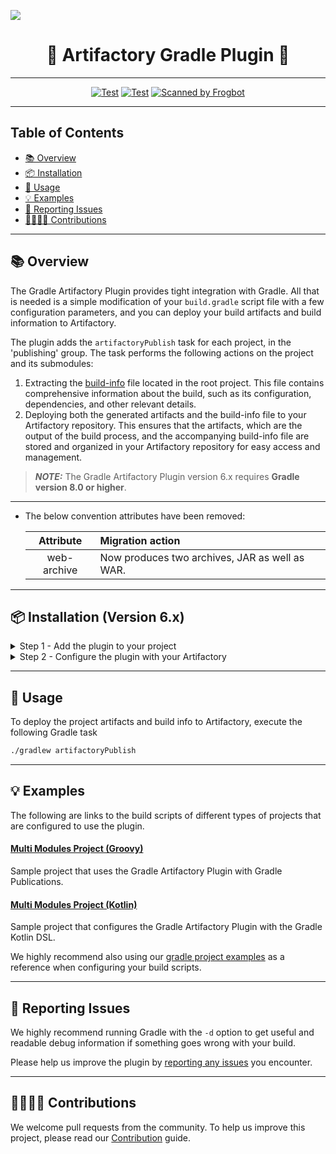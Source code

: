 [![](https://github.com/jfrog/artifactory-gradle-plugin/assets/29822394/151248d7-8e7b-4bae-98ff-9fd4976e5e8d)](#readme)

<div align="center">

# 🐸 Artifactory Gradle Plugin 🐘

</div>

---

<div align="center">

[![Test](https://github.com/jfrog/artifactory-gradle-plugin/actions/workflows/test.yml/badge.svg?branch=main)](https://github.com/jfrog/artifactory-gradle-plugin/actions/workflows/test.yml?query=branch%3Amain)
[![Test](https://github.com/jfrog/artifactory-gradle-plugin/actions/workflows/gradle.yml/badge.svg?branch=main)](https://github.com/jfrog/artifactory-gradle-plugin/actions/workflows/gradle.yml??query=branch%3Amain)
[![Scanned by Frogbot](https://raw.github.com/jfrog/frogbot/master/images/frogbot-badge.svg)](https://github.com/jfrog/frogbot#readme)

</div>

---

## Table of Contents

- [📚 Overview](#-overview)
- [📦 Installation](#-installation)
- [🚀 Usage](#-usage)
- [💡 Examples](#-examples)
- [🐞 Reporting Issues](#-reporting-issues)
- [🫱🏻‍🫲🏼 Contributions](#-contributions)

---

## 📚 Overview

The Gradle Artifactory Plugin provides tight integration with Gradle. All that is needed is a simple modification of
your `build.gradle` script file with a few configuration parameters, and you can deploy your build artifacts and build
information to Artifactory.

The plugin adds the `artifactoryPublish` task for each project, in the 'publishing' group. The task performs the
following actions on the project and its submodules:

1. Extracting the [build-info](https://www.buildinfo.org/) file located in the root project. This file contains
   comprehensive information about the build, such as its configuration, dependencies, and other relevant details.
2. Deploying both the generated artifacts and the build-info file to your Artifactory repository. This ensures that the
   artifacts, which are the output of the build process, and the accompanying build-info file are stored and organized
   in your Artifactory repository for easy access and management.

> **_NOTE:_** The Gradle Artifactory Plugin version 6.x requires **Gradle version 8.0 or higher**.


---

* The below convention attributes have been removed:

  |  Attribute  | Migration action                                                                                                                                                                                                                             |
  |:-----------:|:---------------------------------------------------------------------------------------------------------------------------------------------------------------------------------------------------------------------------------------------|
  | web-archive | Now produces two archives, JAR as well as WAR.                                                                                                                                                                                               |


</details>

---

## 📦 Installation (Version 6.x)

<details>

<summary>Step 1 - Add the plugin to your project</summary>

---

Add the following snippet to your build script:

<details open>
<summary>Kotlin Format</summary>

```kotlin
plugins {
    id("com.jfrog.artifactory") version "6.+"
}
```

</details>

<details>
<summary>Groovy Format</summary>

```groovy
plugins {
    id "com.jfrog.artifactory" version "6.+"
}
```

</details>

---

</details>

<details>

<summary>Step 2 - Configure the plugin with your Artifactory</summary>

---

To configure the plugin with your Artifactory, add the following basic snippet to your project root build script, and
make the necessary adjustments based on your platform information:

<details open>
<summary>Kotlin Format</summary>

```kotlin
configure<ArtifactoryPluginConvention> {
    publish {
        // Define the Artifactory URL for publishing artifacts
        contextUrl = "http://127.0.0.1:8081/artifactory"
        // Define the project repository to which the artifacts will be published
        repository {
            // Set the Artifactory repository key
            repoKey = "libs-snapshot-local"
            // Specify the publisher username
            username = project.property("artifactory_user") as String
            // Provide the publisher password
            password = project.property("artifactory_password") as String
        }

        // Include all configured publications for all the modules
        defaults {
            publications("ALL_PUBLICATIONS")
        }
    }
}
```

</details>

<details>
<summary>Groovy Format</summary>

```groovy
artifactory {
    publish {
        // Define the Artifactory URL for publishing artifacts
        contextUrl = 'http://127.0.0.1:8081/artifactory'
        // Define the project repository to which the artifacts will be published
        repository {
            // Set the Artifactory repository key
            repoKey = 'libs-snapshot-local'
            // Specify the publisher username
            username = "${artifactory_user}"
            // Provide the publisher password
            password = "${artifactory_password}"
        }

        // Include all configured publications for all the modules
        defaults {
            publications('ALL_PUBLICATIONS')
        }
    }
}
```

</details>

### ⚙️ Advance Configurations

For advanced configurations and finer control over the plugin's operations, refer to the following documentation that
outlines all the available configuration options. These options allow you to customize the behavior of the plugin
according to your specific needs.

<details>
<summary>🏢🔧 Artifactory Configurations</summary>

---

The provided code snippet showcases the configuration options for the Artifactory plugin. It demonstrates how to
fine-tune the plugin's behavior to meet specific project requirements, access the Artifactory instance to which the
artifacts will be published, and configure other global settings such as Proxy and Build-Info extraction configurations.

<details open>
<summary>Kotlin Format</summary>

```kotlin
configure<ArtifactoryPluginConvention> {
    publish {
        // Define the Artifactory URL for publishing artifacts
        contextUrl = "http://127.0.0.1:8081/artifactory"
        // Define the project repository to which the artifacts will be published
        repository {
            // Option 1 - Define the Artifactory repository key
            repoKey = "libs-snapshot-local"
            // Option 2 - Specify release and snapshot repositories; let the plugin decide to which one to publish
            // releaseRepoKey = "libs-release-local"
            // snapshotRepoKey = "libs-snapshot-local"

            // Specify the publisher username
            username = project.property("artifactory_user") as String
            // Provide the publisher password
            password = project.property("artifactory_password") as String

            // This is an optional section (relevant only when publishIvy = true) for configuring Ivy publication.
            ivy {
                ivyLayout = "[organization]/[module]/ivy-[revision].xml"
                artifactLayout = "[organization]/[module]/[revision]/[module]-[revision](-[classifier]).[ext]"
                // Convert any dots in an [organization] layout value to path separators, similar to Maven's groupId-to-path conversion. True if not specified
                mavenCompatible = true
            }
        }

        // Optionally, you can specify global configurations. These configurations will be added for all projects instead of configuring them for each project.
        defaults {
            // artifactoryPublish task attributes...
        }

        // (default: true) Publish the generated build-info file to Artifactory
        publishBuildInfo = false
        // (default: 3) Number of threads that will work and deploy artifacts to Artifactory
        forkCount = 5
    }

    // Optionally, configure and control the information and attributes of the generated build-info file.
    // Alternatively, you can configure the attributes by using the `clientConfig.info` object.
    buildInfo {
        // Set specific build and project information for the build-info
        buildName = "new-strange-name"
        buildNumber = "" + Random(System.currentTimeMillis()).nextInt(20000)
        project = "project-key"
        // Add a dynamic property to the build-info
        addEnvironmentProperty("test.adding.dynVar", Date().toString())
        // Generate a copy of the build-info.json file in the following path
        generatedBuildInfoFilePath = "/Users/gradle-example-publish/myBuildInfoCopy.json"
        // Generate a file with all the deployed artifacts' information in the following path
        deployableArtifactsFilePath = "/Users/gradle-example-publish/myArtifactsInBuild.json"
    }

    // Optionally, you can use and configure your proxy information to use in the task.
    // Alternatively, you can configure the attributes by using the clientConfig.proxy object.
    proxy {
        host = "ProxyHost"
        port = 60
        username = "ProxyUserName"
        password = "ProxyPassword"
    }

    // (default: 300 seconds) Artifactory's connection timeout (in seconds).
    clientConfig.timeout = 600
    // (default: 0 retries) Artifactory's connection retires
    clientConfig.connectionRetries = 4
    // (default: false) Set to true to skip TLS certificates verification.
    clientConfig.insecureTls = false
    // (default: false) Set to true to include environment variables while running the tasks
    clientConfig.isIncludeEnvVars = true
    // Set patterns of environment variables to include/exclude while running the tasks
    clientConfig.envVarsExcludePatterns = "*password*,*secret*"
    clientConfig.envVarsIncludePatterns = "*not-secret*"
}
```

</details>

<details>
<summary>Groovy Format</summary>

```groovy
artifactory {
    publish {
        // Define the Artifactory URL to publish the artifacts
        contextUrl = 'http://127.0.0.1:8081/artifactory'
        // Define the project repository to which the artifacts will be published
        repository {
            // Option 1 - Define the Artifactory repository key
            repoKey = 'libs-snapshot-local'
            // Option 2 - Specify release and snapshot repositories; let the plugin decide to which one to publish
            // releaseRepoKey = 'libs-release-local'
            // snapshotRepoKey = 'libs-snapshot-local'
            
            // The publisher username
            username = "${artifactory_user}"
            // The publisher password
            password = "${artifactory_password}"

            // This is an optional section (relevant only when publishIvy = true) for configuring Ivy publication.
            ivy {
                ivyLayout = '[organization]/[module]/ivy-[revision].xml'
                artifactLayout = '[organization]/[module]/[revision]/[module]-[revision](-[classifier]).[ext]'
                //Convert any dots in an [organization] layout value to path separators, similar to Maven's groupId-to-path conversion. True if not specified
                mavenCompatible = true
            }
        }

        // Optionally, you can specify global configurations. These configurations will be added for all projects instead of configuring them for each project.
        defaults {
            // artifactoryPublish task attributes...
        }

        // (default: true) Publish the generated build-info file to Artifactory
        publishBuildInfo = false
        // (default: 3) Number of threads that will work and deploy artifacts to Artifactory
        forkCount = 5
    }

    // Optionally, configure and control the information and attributes of the generated build-info file.
    // Alternatively, you can configure the attributes by using the `clientConfig.info` object.
    buildInfo {
        // Set specific build and project information for the build-info
        setBuildName('new-strange-name')
        setBuildNumber('' + new Random(System.currentTimeMillis()).nextInt(20000))
        setProject('project-key')
        // Add a dynamic property to the build-info
        addEnvironmentProperty('test.adding.dynVar', new java.util.Date().toString())
        // Generate a copy of the build-info.json file in the following path
        setGeneratedBuildInfoFilePath("/Users/gradle-example-publish/myBuildInfoCopy.json")
        // Generate a file with all the deployed artifacts' information in the following path
        setDeployableArtifactsFilePath("/Users/gradle-example-publish/myArtifactsInBuild.json")
    }

    // Optionally, you can use and configure your proxy information to use in the task.
    // Alternatively, you can configure the attributes by using the clientConfig.proxy object.
    proxy {
        host = "ProxyHost"
        port = 60
        username = "ProxyUserName"
        password = "ProxyPassword"
    }

    // (default: 300 seconds) Artifactory's connection timeout (in seconds).
    clientConfig.timeout = 600
    // (default: 0 retries) Artifactory's connection retires
    clientConfig.setConnectionRetries(4)
    // (default: false) Set to true to skip TLS certificates verification.
    clientConfig.setInsecureTls(false)
    // (default: false) Set to true to include environment variables while running the tasks
    clientConfig.setIncludeEnvVars(true)
    // Set patterns of environment variables to include/exclude while running the tasks
    clientConfig.setEnvVarsExcludePatterns('*password*,*secret*')
    clientConfig.setEnvVarsIncludePatterns('*not-secret*')
}
```

</details>


---

</details>

<details>

<summary>📋🔧 Project Publication Configurations</summary>

---

The `artifactoryPublish` task configuration allows you to customize the task operation and behavior for a specific
project, in addition to the global defaults. The global defaults configuration applies to the project and its
submodules, while the artifactoryPublish configuration allows you to define additional settings specifically for the
project.
When using artifactoryPublish, you have the flexibility to configure additional values without overriding the global
defaults. This means that the project can have its own specific configuration in addition to the common settings applied
globally.

<details open>
<summary>Kotlin Format</summary>

```kotlin
tasks.named<ArtifactoryTask>("artifactoryPublish") {
    // Specify what publications to include when collecting artifacts for publishing to Artifactory
    publications(
            // Publication can be specified as an Object
            publishing.publications["ivyJava"],
            // Publication can be specified as a String
            "mavenJava",
            // If this plugin constant string is specified, the plugin will try to apply all the known publications
            "ALL_PUBLICATIONS"
    )

    // Optionally, configure properties to be attached to the published artifacts.
    setProperties(mapOf(
            "key1" to "value1",
            "key2" to "value2"
    ))
    // (default: false) Skip this task for the project (don't include its artifacts when publishing)
    skip = true
    // (default: true) Publish generated artifacts to Artifactory, can be specified as boolean/string
    setPublishArtifacts(false)
    // (default: true) Publish generated POM files to Artifactory, can be specified as boolean/string
    setPublishPom(false)
    // (default: true) Publish generated Ivy descriptor files to Artifactory, can be specified as boolean/string
    setPublishIvy(false)
    // (default: 'GRADLE') Set a custom module type for the published module in the build-info. 
    // Acceptable values: 'GENERIC', 'MAVEN', 'GRADLE', 'IVY', 'DOCKER', 'NUGET', 'NPM', 'GO', 'PYPI', 'CPP'
    setModuleType("GRADLE")
}
```

</details>

<details>
<summary>Groovy Format</summary>

```groovy
artifactoryPublish {
    publications('ALL_PUBLICATIONS')

    properties = ['qa.level': 'basic', 'dev.team': 'core']
    // In Groovy format, properties can also be defined with a closure in the format: configName artifactSpec, key1:val1, key2:val2
    properties {
        simpleFile '**:**:**:*@*', simpleFile: 'only on settings file'
    }

    skip = true
    publishArtifacts = false
    publishPom = false
    publishIvy = false
    moduleType = 'GRADLE'
}
```

</details>

</details>

</details>

---

## 🚀 Usage

To deploy the project artifacts and build info to Artifactory, execute the following Gradle task

```bash
./gradlew artifactoryPublish
```

---

## 💡 Examples

The following are links to the build scripts of different types of projects that are configured to use the plugin.

#### [Multi Modules Project (Groovy)](./src/functionalTest/resources/gradle-example-publish/build.gradle)

Sample project that uses the Gradle Artifactory Plugin with Gradle Publications.

#### [Multi Modules Project (Kotlin)](./src/functionalTest/resources/gradle-kts-example-publish/build.gradle.kts)

Sample project that configures the Gradle Artifactory Plugin with the Gradle Kotlin DSL.

We highly recommend also using
our [gradle project examples](https://github.com/JFrog/project-examples/tree/master/gradle-examples?_gl=1*pgsvlz*_ga*MTc3OTI0ODE4NS4xNjYyMjgxMjI1*_ga_SQ1NR9VTFJ*MTY4NTM2OTcwMC4yNi4wLjE2ODUzNjk3MDAuNjAuMC4w)
as a reference when configuring your build scripts.

---

## 🐞 Reporting Issues

We highly recommend running Gradle with the ```-d```
option to get useful and readable debug information if something goes wrong with your build.

Please help us improve the plugin
by [reporting any issues](https://github.com/jfrog/artifactory-gradle-plugin/issues/new/choose) you encounter.

---

## 🫱🏻‍🫲🏼 Contributions

We welcome pull requests from the community. To help us improve this project, please read
our [Contribution](./CONTRIBUTING.md#-guidelines) guide.
